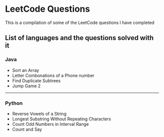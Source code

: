 # LeetCode Questions

This is a compilation of some of the LeetCode questions I have completed

## List of languages and the questions solved with it


### Java
- Sort an Array
- Letter Combonations of a Phone number
- Find Duplicate Subtrees
- Jump Game 2
-----------------------------

### Python
- Reverse Vowels of a String
- Longest Substring Without Repeating Characters
- Count Odd Numbers in Interval Range
- Count and Say
